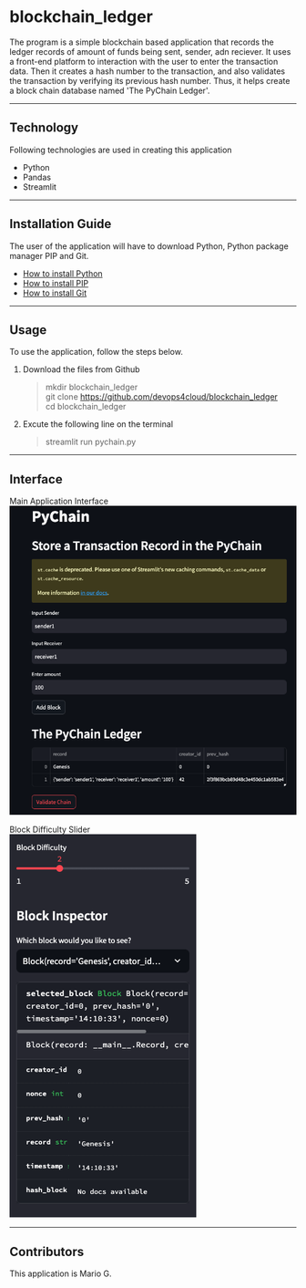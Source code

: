 # blockchain_ledger
The program is a simple blockchain based application that records the ledger records of amount of funds being sent, sender, adn reciever. It uses a front-end platform to interaction with the user to enter the transaction data. Then it creates a hash number to the transaction, and also validates the transaction by verifying its previous hash number. Thus, it helps create a block chain database named 'The PyChain Ledger'.

---
## Technology
Following technologies are used in creating this application
- Python
- Pandas
- Streamlit

---
## Installation Guide

The user of the application will have to download Python,   Python package manager PIP and Git.

   - [How to install Python](https://www.python.org/downloads/) 
   - [How to install PIP ](https://pip.pypa.io/en/stable/installation/) 
   - [How to install Git ](https://git-scm.com/book/en/v2/Getting-Started-Installing-Git) 

---
## Usage

To use the application, follow the steps below.

1. Download the files from Github
    > mkdir blockchain_ledger <br>
    > git clone https://github.com/devops4cloud/blockchain_ledger <br>
    > cd blockchain_ledger
   
2. Excute the following line on the terminal
    > streamlit run pychain.py

---

## Interface

   Main Application Interface <br>
   <img src="./images/pychain_app.png"> <br>

   Block Difficulty Slider <br>
   <img src="./images/block_difficulty.png"> <br>


---

## Contributors

This application is Mario G.
